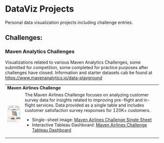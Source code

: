 # DataViz Projects
Personal data visualization projects including challenge entries.

## Challenges:

### Maven Analytics Challenges
Visualizations related to various Maven Analytics Challenges, some submitted for competition, some completed for practice purposes after challenges have closed. Information and starter datasets cab be found at https://www.mavenanalytics.io/data-playground

<table>
  <tr>
    <td colspan=2><b>Maven Airlines Challenge</b></td><tr>
  <tr>
    <td><img src="Challenges/Maven/MavenAirlinesChallenge/KRMAAirlineCSDashboard.png" width="200" ></td>
    <td>The Maven Airlines Challenge focuses on analyzing customer survey data for insights related to improving pre-flight and in-flight services. Data provided as a single table and includes customer satisfaction survey responses for 120K+ customers.<br /><ul><li>Single-sheet image: <a href="Challenges/Maven/MavenAirlinesChallenge/KRMAAirlineCSDashboard.png" width=100>Maven Airlines Challenge Single Sheet</a></li><li>Interactive Tableau Dashboard: <a href="https://public.tableau.com/views/MavenAirlinesChallenge_16542779098730/CSDashboard_1?:language=en-US&:display_count=n&:origin=viz_share_link">Maven Airlines Challenge Tableau Dashboard</a></li></ul></td>
  </tr>
</table>
